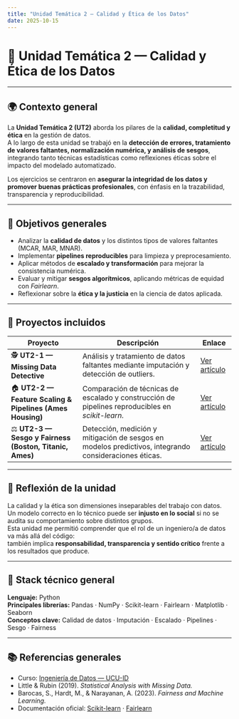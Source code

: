 ```yaml
---
title: "Unidad Temática 2 — Calidad y Ética de los Datos"
date: 2025-10-15
---
```


# 🧭 Unidad Temática 2 — Calidad y Ética de los Datos

---

## 🌍 Contexto general

La **Unidad Temática 2 (UT2)** aborda los pilares de la **calidad, completitud y ética** en la gestión de datos.  
A lo largo de esta unidad se trabajó en la **detección de errores, tratamiento de valores faltantes, normalización numérica, y análisis de sesgos**, integrando tanto técnicas estadísticas como reflexiones éticas sobre el impacto del modelado automatizado.

Los ejercicios se centraron en **asegurar la integridad de los datos y promover buenas prácticas profesionales**, con énfasis en la trazabilidad, transparencia y reproducibilidad.

---

## 🎯 Objetivos generales

- Analizar la **calidad de datos** y los distintos tipos de valores faltantes (MCAR, MAR, MNAR).  
- Implementar **pipelines reproducibles** para limpieza y preprocesamiento.  
- Aplicar métodos de **escalado y transformación** para mejorar la consistencia numérica.  
- Evaluar y mitigar **sesgos algorítmicos**, aplicando métricas de equidad con *Fairlearn*.  
- Reflexionar sobre la **ética y la justicia** en la ciencia de datos aplicada.

---

## 🧩 Proyectos incluidos

| Proyecto | Descripción | Enlace |
|-----------|--------------|--------|
| 🕵️ **UT2-1 — Missing Data Detective** | Análisis y tratamiento de datos faltantes mediante imputación y detección de outliers. | [Ver artículo](./UT2-1_Missing_Data_Detective.md) |
| 🏠 **UT2-2 — Feature Scaling & Pipelines (Ames Housing)** | Comparación de técnicas de escalado y construcción de pipelines reproducibles en *scikit-learn*. | [Ver artículo](./UT2-2_Feature_Scaling_Pipelines.md) |
| ⚖️ **UT2-3 — Sesgo y Fairness (Boston, Titanic, Ames)** | Detección, medición y mitigación de sesgos en modelos predictivos, integrando consideraciones éticas. | [Ver artículo](./UT2-3_Sesgo_y_Fairness.md) |

---

## 🧠 Reflexión de la unidad

La calidad y la ética son dimensiones inseparables del trabajo con datos.  
Un modelo correcto en lo técnico puede ser **injusto en lo social** si no se audita su comportamiento sobre distintos grupos.  
Esta unidad me permitió comprender que el rol de un ingeniero/a de datos va más allá del código:  
también implica **responsabilidad, transparencia y sentido crítico** frente a los resultados que produce.

---

## 🧰 Stack técnico general

**Lenguaje:** Python  
**Principales librerías:** Pandas · NumPy · Scikit-learn · Fairlearn · Matplotlib · Seaborn  
**Conceptos clave:** Calidad de datos · Imputación · Escalado · Pipelines · Sesgo · Fairness  

---

## 📚 Referencias generales

- Curso: [Ingeniería de Datos — UCU-ID](https://juanfkurucz.com/ucu-id/)  
- Little & Rubin (2019). *Statistical Analysis with Missing Data.*  
- Barocas, S., Hardt, M., & Narayanan, A. (2023). *Fairness and Machine Learning.*  
- Documentación oficial: [Scikit-learn](https://scikit-learn.org/) · [Fairlearn](https://fairlearn.org/)
